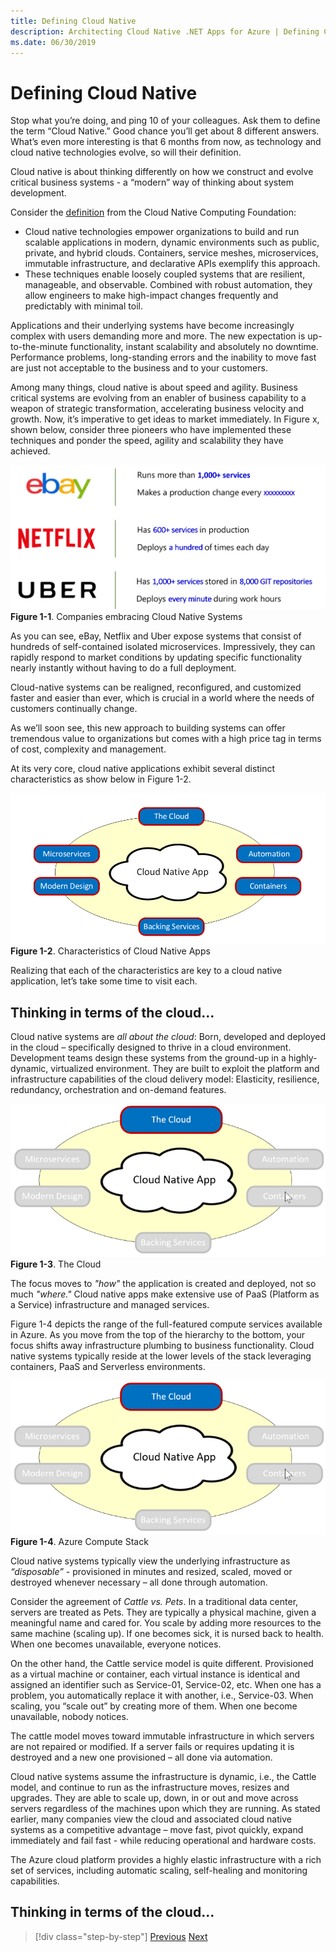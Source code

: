 ```yaml
---
title: Defining Cloud Native
description: Architecting Cloud Native .NET Apps for Azure | Defining Cloud Native
ms.date: 06/30/2019
---
```

# Defining Cloud Native

Stop what you’re doing, and ping 10 of your colleagues. Ask them to define the term “Cloud Native.” Good chance you’ll get about 8 different answers. What’s even more interesting is that 6 months from now, as technology and cloud native technologies evolve, so will their definition. 

Cloud native is about thinking differently on how we construct and evolve critical business systems - a “modern” way of thinking about system development.

Consider the [definition](https://github.com/cncf/foundation/blob/master/charter.md) from the Cloud Native Computing Foundation:

- Cloud native technologies empower organizations to build and run scalable applications in modern, dynamic environments such as public, private, and hybrid clouds. Containers, service meshes, microservices, immutable infrastructure, and declarative APIs exemplify this approach.
- These techniques enable loosely coupled systems that are resilient, manageable, and observable. Combined with robust automation, they allow engineers to make high-impact changes frequently and predictably with minimal toil.

Applications and their underlying systems have become increasingly complex with users demanding more and more. The new expectation is up-to-the-minute functionality, instant scalability and absolutely no downtime. Performance problems, long-standing errors and the inability to move fast are just not acceptable to the business and to your customers.

Among many things, cloud native is about speed and agility. Business critical systems are evolving from an enabler of business capability to a weapon of strategic transformation, accelerating business velocity and growth. Now, it’s imperative to get ideas to market immediately. In Figure x, shown below, consider three pioneers who have implemented these techniques and ponder the speed, agility and scalability they have achieved.

![Companies Embracing Clound Native Systems.](./media/image01.png)
**Figure 1-1**. Companies embracing Cloud Native Systems

As you can see, eBay, Netflix and Uber expose systems that consist of hundreds of self-contained isolated microservices. Impressively, they can rapidly respond to market conditions by updating specific functionality nearly instantly without having to do a full deployment.

Cloud-native systems can be realigned, reconfigured, and customized faster and easier than ever, which is crucial in a world where the needs of customers continually change.

As we’ll soon see, this new approach to building systems can offer tremendous value to organizations but comes with a high price tag in terms of cost, complexity and management.

At its very core, cloud native applications exhibit several distinct characteristics as show below in Figure 1-2.

![Characteristics of Cloud Native Apps](./media/image02.png)
**Figure 1-2**. Characteristics of Cloud Native Apps

Realizing that each of the characteristics are key to a cloud native application, let’s take some time to visit each.

## Thinking in terms of the cloud...

Cloud native systems are *all about the cloud*: Born, developed and deployed in the cloud – specifically designed to thrive in a cloud environment. Development teams design these systems from the ground-up in a highly-dynamic, virtualized environment. They are built to exploit the platform and infrastructure capabilities of the cloud delivery model: Elasticity, resilience, redundancy, orchestration and on-demand features.

![The Cloud](./media/image03.png)
**Figure 1-3**. The Cloud

The focus moves to *"how"* the application is created and deployed, not so much *"where."*  Cloud native apps make extensive use of PaaS (Platform as a Service) infrastructure and managed services. 

Figure 1-4 depicts the range of the full-featured compute services available in Azure. As you move from the top of the hierarchy to the bottom, your focus shifts away infrastructure plumbing to business functionality. Cloud native systems typically reside at the lower levels of the stack leveraging containers, PaaS and Serverless environments.

![Azure Compute Stack](./media/image03.png)
**Figure 1-4**. Azure Compute Stack

Cloud native systems typically view the underlying infrastructure as *“disposable”* - provisioned in minutes and resized, scaled, moved or destroyed whenever necessary – all done through automation.

Consider the agreement of *Cattle vs. Pets*. In a traditional data center, servers are treated as Pets. They are typically a physical machine, given a meaningful name and cared for. You scale by adding more resources to the same machine (scaling up). If one becomes sick, it is nursed back to health. When one becomes unavailable, everyone notices.

On the other hand, the Cattle service model is quite different. Provisioned as a virtual machine or container, each virtual instance is identical and assigned an identifier such as Service-01, Service-02, etc. When one has a problem, you automatically replace it with another, i.e., Service-03. When scaling, you “scale out” by creating more of them. When one become unavailable, nobody notices.

The cattle model moves toward immutable infrastructure in which servers are not repaired or modified. If a server fails or requires updating it is destroyed and a new one provisioned – all done via automation.

Cloud native systems assume the infrastructure is dynamic, i.e., the Cattle model, and continue to run as the infrastructure moves, resizes and upgrades. They are able to scale up, down, in or out and move across servers regardless of the machines upon which they are running.
As stated earlier, many companies view the cloud and associated cloud native systems as a competitive advantage – move fast, pivot quickly, expand immediately and fail fast - while reducing operational and hardware costs.

The Azure cloud platform provides a highly elastic infrastructure with a rich set of services, including automatic scaling, self-healing and monitoring capabilities.

## Thinking in terms of the cloud...


>[!div class="step-by-step"]
>[Previous](index.md)
>[Next](candidate-apps-for-cloud-native.md)
